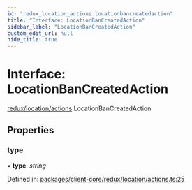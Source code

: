 ```yaml
---
id: "redux_location_actions.locationbancreatedaction"
title: "Interface: LocationBanCreatedAction"
sidebar_label: "LocationBanCreatedAction"
custom_edit_url: null
hide_title: true
---
```


# Interface: LocationBanCreatedAction

[redux/location/actions](../modules/redux_location_actions.md).LocationBanCreatedAction

## Properties

### type

• **type**: *string*

Defined in: [packages/client-core/redux/location/actions.ts:25](https://github.com/xr3ngine/xr3ngine/blob/56376a778/packages/client-core/redux/location/actions.ts#L25)
